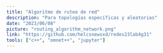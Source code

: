 ```yaml
---
title: "Algoritmo de ruteo de red"
description: "Para topologías específicas y aleatorias"
date: "2023/06/08"
picture: "routing_algorithm_network.png"
link: "https://github.com/helcsnewsxd/redes23lab4g31"
tools: ["c++", "omnet++", "jupyter"]
---
```

